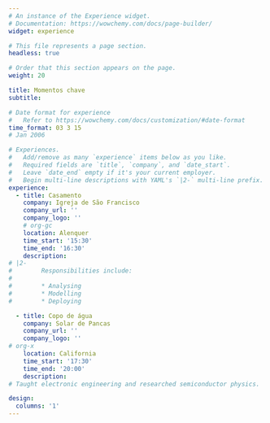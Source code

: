 ```yaml
---
# An instance of the Experience widget.
# Documentation: https://wowchemy.com/docs/page-builder/
widget: experience

# This file represents a page section.
headless: true

# Order that this section appears on the page.
weight: 20

title: Momentos chave
subtitle:

# Date format for experience
#   Refer to https://wowchemy.com/docs/customization/#date-format
time_format: 03 3 15 
# Jan 2006

# Experiences.
#   Add/remove as many `experience` items below as you like.
#   Required fields are `title`, `company`, and `date_start`.
#   Leave `date_end` empty if it's your current employer.
#   Begin multi-line descriptions with YAML's `|2-` multi-line prefix.
experience:
  - title: Casamento
    company: Igreja de São Francisco
    company_url: ''
    company_logo: ''
    # org-gc
    location: Alenquer
    time_start: '15:30'
    time_end: '16:30'
    description: 
# |2-
#        Responsibilities include:
#        
#        * Analysing
#        * Modelling
#        * Deploying

  - title: Copo de água
    company: Solar de Pancas
    company_url: ''
    company_logo: ''
# org-x
    location: California
    time_start: '17:30'
    time_end: '20:00'
    description: 
# Taught electronic engineering and researched semiconductor physics.

design:
  columns: '1'
---
```

